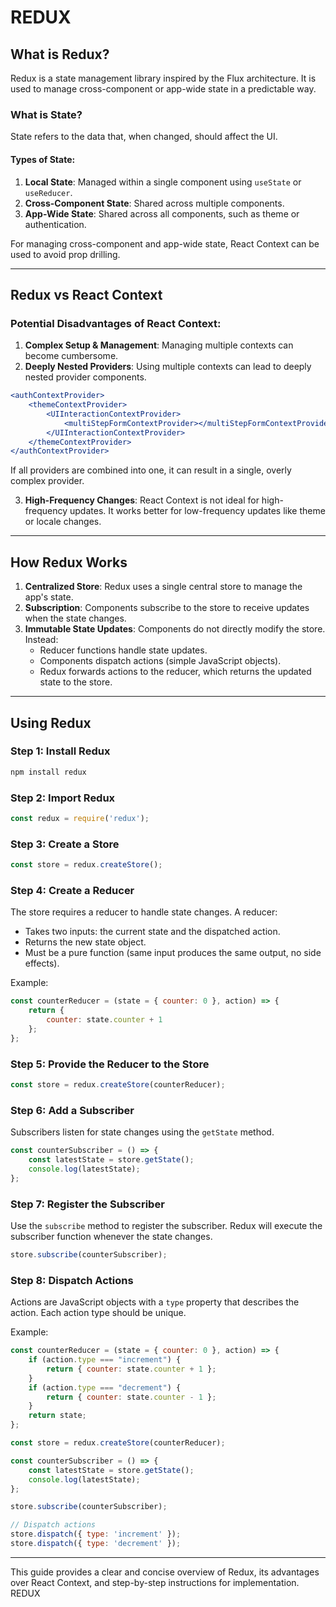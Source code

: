 # REDUX

## What is Redux?

Redux is a state management library inspired by the Flux architecture. It is used to manage cross-component or app-wide state in a predictable way.

### What is State?

State refers to the data that, when changed, should affect the UI.

#### Types of State:

1. **Local State**: Managed within a single component using `useState` or `useReducer`.
2. **Cross-Component State**: Shared across multiple components.
3. **App-Wide State**: Shared across all components, such as theme or authentication.

For managing cross-component and app-wide state, React Context can be used to avoid prop drilling.

---

## Redux vs React Context

### Potential Disadvantages of React Context:

1. **Complex Setup & Management**: Managing multiple contexts can become cumbersome.
2. **Deeply Nested Providers**: Using multiple contexts can lead to deeply nested provider components.

```jsx
<authContextProvider>
    <themeContextProvider>
        <UIInteractionContextProvider>
            <multiStepFormContextProvider></multiStepFormContextProvider>
        </UIInteractionContextProvider>
    </themeContextProvider>
</authContextProvider>
```

If all providers are combined into one, it can result in a single, overly complex provider.

3. **High-Frequency Changes**: React Context is not ideal for high-frequency updates. It works better for low-frequency updates like theme or locale changes.

---

## How Redux Works

1. **Centralized Store**: Redux uses a single central store to manage the app's state.
2. **Subscription**: Components subscribe to the store to receive updates when the state changes.
3. **Immutable State Updates**: Components do not directly modify the store. Instead:
   - Reducer functions handle state updates.
   - Components dispatch actions (simple JavaScript objects).
   - Redux forwards actions to the reducer, which returns the updated state to the store.

---

## Using Redux

### Step 1: Install Redux
```bash
npm install redux
```

### Step 2: Import Redux
```js
const redux = require('redux');
```

### Step 3: Create a Store
```js
const store = redux.createStore();
```

### Step 4: Create a Reducer
The store requires a reducer to handle state changes. A reducer:
- Takes two inputs: the current state and the dispatched action.
- Returns the new state object.
- Must be a pure function (same input produces the same output, no side effects).

Example:
```js
const counterReducer = (state = { counter: 0 }, action) => {
    return {
        counter: state.counter + 1
    };
};
```

### Step 5: Provide the Reducer to the Store
```js
const store = redux.createStore(counterReducer);
```

### Step 6: Add a Subscriber
Subscribers listen for state changes using the `getState` method.
```js
const counterSubscriber = () => {
    const latestState = store.getState();
    console.log(latestState);
};
```

### Step 7: Register the Subscriber
Use the `subscribe` method to register the subscriber. Redux will execute the subscriber function whenever the state changes.
```js
store.subscribe(counterSubscriber);
```

### Step 8: Dispatch Actions
Actions are JavaScript objects with a `type` property that describes the action. Each action type should be unique.

Example:
```js
const counterReducer = (state = { counter: 0 }, action) => {
    if (action.type === "increment") {
        return { counter: state.counter + 1 };
    }
    if (action.type === "decrement") {
        return { counter: state.counter - 1 };
    }
    return state;
};

const store = redux.createStore(counterReducer);

const counterSubscriber = () => {
    const latestState = store.getState();
    console.log(latestState);
};

store.subscribe(counterSubscriber);

// Dispatch actions
store.dispatch({ type: 'increment' });
store.dispatch({ type: 'decrement' });
```

--- 

This guide provides a clear and concise overview of Redux, its advantages over React Context, and step-by-step instructions for implementation. REDUX


